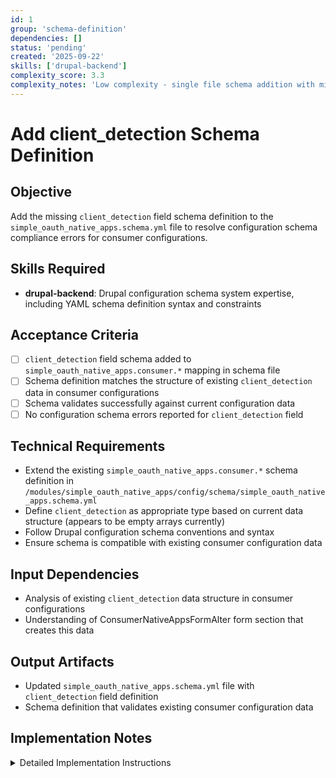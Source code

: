 ```yaml
---
id: 1
group: 'schema-definition'
dependencies: []
status: 'pending'
created: '2025-09-22'
skills: ['drupal-backend']
complexity_score: 3.3
complexity_notes: 'Low complexity - single file schema addition with minor decisions about structure'
---
```


# Add client_detection Schema Definition

## Objective

Add the missing `client_detection` field schema definition to the `simple_oauth_native_apps.schema.yml` file to resolve configuration schema compliance errors for consumer configurations.

## Skills Required

- **drupal-backend**: Drupal configuration schema system expertise, including YAML schema definition syntax and constraints

## Acceptance Criteria

- [ ] `client_detection` field schema added to `simple_oauth_native_apps.consumer.*` mapping in schema file
- [ ] Schema definition matches the structure of existing `client_detection` data in consumer configurations
- [ ] Schema validates successfully against current configuration data
- [ ] No configuration schema errors reported for `client_detection` field

## Technical Requirements

- Extend the existing `simple_oauth_native_apps.consumer.*` schema definition in `/modules/simple_oauth_native_apps/config/schema/simple_oauth_native_apps.schema.yml`
- Define `client_detection` as appropriate type based on current data structure (appears to be empty arrays currently)
- Follow Drupal configuration schema conventions and syntax
- Ensure schema is compatible with existing consumer configuration data

## Input Dependencies

- Analysis of existing `client_detection` data structure in consumer configurations
- Understanding of ConsumerNativeAppsFormAlter form section that creates this data

## Output Artifacts

- Updated `simple_oauth_native_apps.schema.yml` file with `client_detection` field definition
- Schema definition that validates existing consumer configuration data

## Implementation Notes

<details>
<summary>Detailed Implementation Instructions</summary>

1. **Analyze existing data structure**:
   - Run `drush config:get simple_oauth_native_apps.consumer.1` to examine current `client_detection` data
   - Check other consumer configurations to understand data patterns
   - Examine ConsumerNativeAppsFormAlter.php to understand intended data structure

2. **Add schema definition**:
   - Open `/modules/simple_oauth_native_apps/config/schema/simple_oauth_native_apps.schema.yml`
   - Locate the `simple_oauth_native_apps.consumer.*` mapping section (around line 90)
   - Add `client_detection` field definition after existing fields

3. **Schema structure options**:
   - If `client_detection` stores empty arrays, define as: `type: mapping` with appropriate sub-fields
   - If it's meant for client detection results, consider: `type: sequence` with detection result items
   - Based on form structure, likely needs to be a mapping for detection results and UI state

4. **Example schema addition**:

   ```yaml
   client_detection:
     type: mapping
     label: 'Client detection configuration'
     description: 'Storage for client type detection results and configuration'
     mapping:
       results:
         type: sequence
         label: 'Detection results'
         sequence:
           type: string
       last_analysis:
         type: timestamp
         label: 'Last analysis timestamp'
   ```

5. **Validation**:
   - Clear Drupal cache: `drush cache:rebuild`
   - Check configuration status: `drush config:status`
   - Verify no schema errors: Check admin/reports/status for configuration schema issues
   </details>
